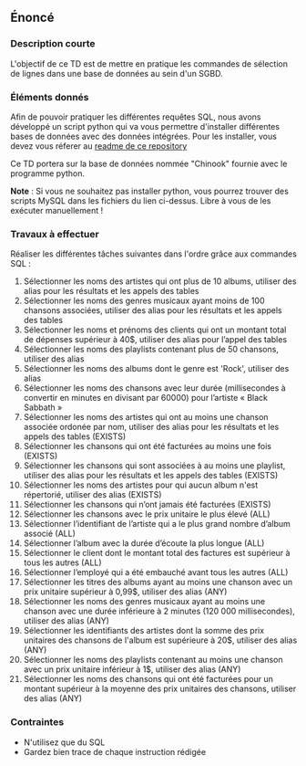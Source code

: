 ## Énoncé

### Description courte

L'objectif de ce TD est de mettre en pratique les commandes de sélection de lignes dans une base de données au sein d'un SGBD.

### Éléments donnés 

Afin de pouvoir pratiquer les différentes requêtes SQL, nous avons développé un script python qui va vous permettre d'installer différentes bases de données avec des données intégrées. Pour les installer, vous devez vous réferer au <a href="https://github.com/Microleadoff/database-installer-py" title="repository du code python d'installation des bases de données" target="_blank">readme de ce repository</a>

Ce TD portera sur la base de données nommée "Chinook" fournie avec le programme python.

**Note** : Si vous ne souhaitez pas installer python, vous pourrez trouver des scripts MySQL dans les fichiers du lien ci-dessus. Libre à vous de les exécuter manuellement !

### Travaux à effectuer

Réaliser les différentes tâches suivantes dans l'ordre grâce aux commandes SQL :

1. Sélectionner les noms des artistes qui ont plus de 10 albums, utiliser des alias pour les résultats et les appels des tables
2. Sélectionner les noms des genres musicaux ayant moins de 100 chansons associées, utiliser des alias pour les résultats et les appels des tables
3. Sélectionner les noms et prénoms des clients qui ont un montant total de dépenses supérieur à 40$, utiliser des alias pour l’appel des tables
4. Sélectionner les noms des playlists contenant plus de 50 chansons, utiliser des alias
5. Sélectionner les noms des albums dont le genre est 'Rock', utiliser des alias
6. Sélectionner les noms des chansons avec leur durée (millisecondes à convertir en minutes en divisant par 60000) pour l’artiste « Black Sabbath »
7. Sélectionner les noms des artistes qui ont au moins une chanson associée ordonée par nom, utiliser des alias pour les résultats et les appels des tables (EXISTS)
8. Sélectionner les chansons qui ont été facturées au moins une fois (EXISTS)
9. Sélectionner les chansons qui sont associées à au moins une playlist, utiliser des alias pour les résultats et les appels des tables (EXISTS)
10. Sélectionner les noms des artistes pour qui aucun album n'est répertorié, utiliser des alias (EXISTS)
11. Sélectionner les chansons qui n’ont jamais été facturées (EXISTS)
12. Sélectionner les chansons avec le prix unitaire le plus élevé (ALL)
13. Sélectionner l’identifiant de l’artiste qui a le plus grand nombre d’album associé (ALL)
14. Sélectionner l’album avec la durée d’écoute la plus longue (ALL)
15. Sélectionner le client dont le montant total des factures est supérieur à tous les autres (ALL)
16. Sélectionner l’employé qui a été embauché avant tous les autres (ALL)
17. Sélectionner les titres des albums ayant au moins une chanson avec un prix unitaire supérieur à 0,99$, utiliser des alias (ANY)
18. Sélectionner les noms des genres musicaux ayant au moins une chanson avec une durée inférieure à 2 minutes (120 000 millisecondes), utiliser des alias (ANY)
19. Sélectionner les identifiants des artistes dont la somme des prix unitaires des chansons de l'album est supérieure à 20$, utiliser des alias (ANY)
20. Sélectionner les noms des playlists contenant au moins une chanson avec un prix unitaire inférieur à 1$, utiliser des alias (ANY)
21. Sélectionner les noms des chansons qui ont été facturées pour un montant supérieur à la moyenne des prix unitaires des chansons, utiliser des alias (ANY)


### Contraintes

- N'utilisez que du SQL
- Gardez bien trace de chaque instruction rédigée